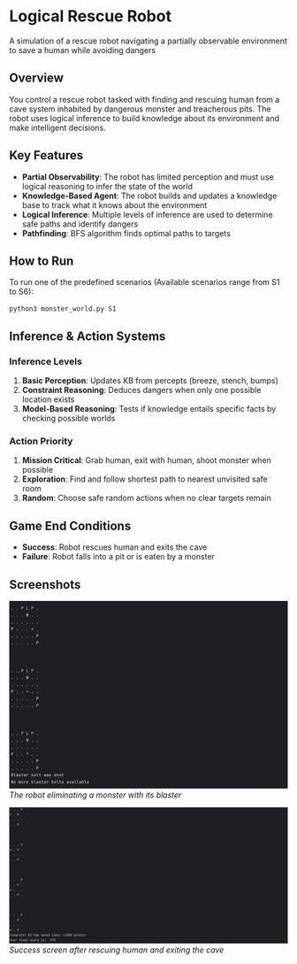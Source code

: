 # Logical Rescue Robot

A simulation of a rescue robot navigating a partially observable environment to save a human while avoiding dangers

## Overview

You control a rescue robot tasked with finding and rescuing human from a cave system inhabited by dangerous monster and treacherous pits. The robot uses logical inference to build knowledge about its environment and make intelligent decisions.

## Key Features

- **Partial Observability**: The robot has limited perception and must use logical reasoning to infer the state of the world
- **Knowledge-Based Agent**: The robot builds and updates a knowledge base to track what it knows about the environment
- **Logical Inference**: Multiple levels of inference are used to determine safe paths and identify dangers
- **Pathfinding**: BFS algorithm finds optimal paths to targets

## How to Run

To run one of the predefined scenarios (Available scenarios range from S1 to S6):

```
python3 monster_world.py S1
```


## Inference & Action Systems
### Inference Levels
1. **Basic Perception**: Updates KB from percepts (breeze, stench, bumps)
2. **Constraint Reasoning**: Deduces dangers when only one possible location exists
3. **Model-Based Reasoning**: Tests if knowledge entails specific facts by checking possible worlds

### Action Priority
1. **Mission Critical**: Grab human, exit with human, shoot monster when possible
2. **Exploration**: Find and follow shortest path to nearest unvisited safe room
3. **Random**: Choose safe random actions when no clear targets remain

## Game End Conditions

- **Success**: Robot rescues human and exits the cave
- **Failure**: Robot falls into a pit or is eaten by a monster

## Screenshots

![Shooting a monster](graph/img_1.png)  
*The robot eliminating a monster with its blaster*

![Game Complete](graph/img.png)  
*Success screen after rescuing human and exiting the cave*
